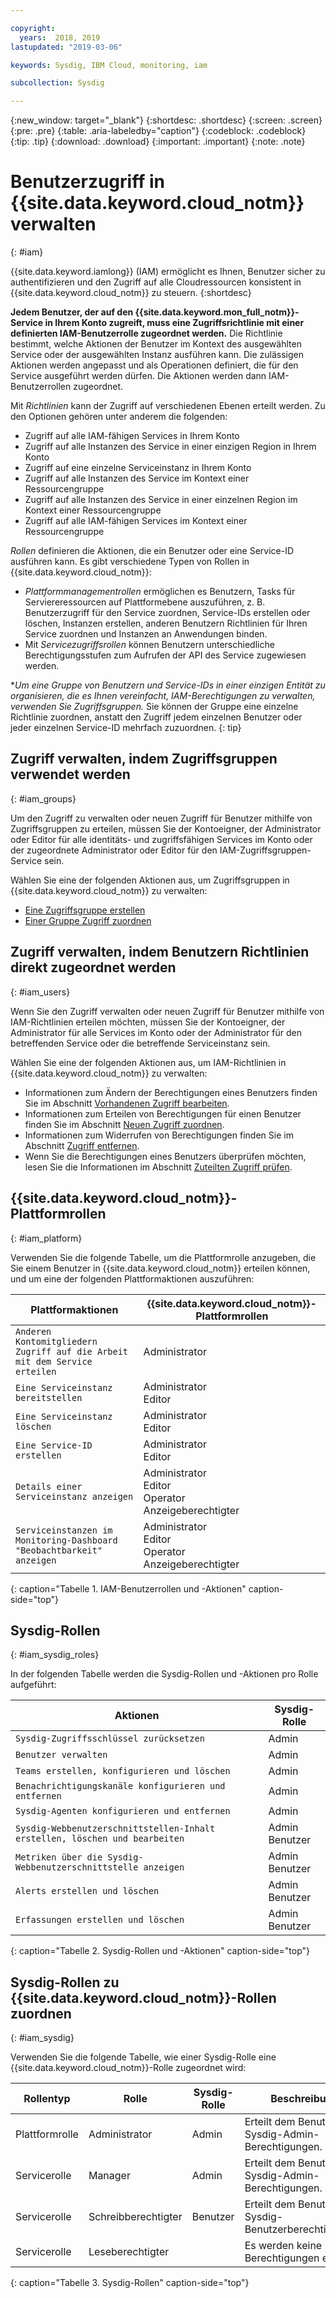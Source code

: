 ```yaml
---

copyright:
  years:  2018, 2019
lastupdated: "2019-03-06"

keywords: Sysdig, IBM Cloud, monitoring, iam

subcollection: Sysdig

---
```


{:new_window: target="_blank"}
{:shortdesc: .shortdesc}
{:screen: .screen}
{:pre: .pre}
{:table: .aria-labeledby="caption"}
{:codeblock: .codeblock}
{:tip: .tip}
{:download: .download}
{:important: .important}
{:note: .note}

 
# Benutzerzugriff in {{site.data.keyword.cloud_notm}} verwalten
{: #iam}

{{site.data.keyword.iamlong}} (IAM) ermöglicht es Ihnen, Benutzer sicher zu authentifizieren und den Zugriff auf alle Cloudressourcen konsistent in {{site.data.keyword.cloud_notm}} zu steuern. 
{:shortdesc}

**Jedem Benutzer, der auf den {{site.data.keyword.mon_full_notm}}-Service in Ihrem Konto zugreift, muss eine Zugriffsrichtlinie mit einer definierten IAM-Benutzerrolle zugeordnet werden.** Die Richtlinie bestimmt, welche Aktionen der Benutzer im Kontext des ausgewählten Service oder der ausgewählten Instanz ausführen kann. Die zulässigen Aktionen werden angepasst und als Operationen definiert, die für den Service ausgeführt werden dürfen. Die Aktionen werden dann IAM-Benutzerrollen zugeordnet.

Mit *Richtlinien* kann der Zugriff auf verschiedenen Ebenen erteilt werden. Zu den Optionen gehören unter anderem die folgenden: 

* Zugriff auf alle IAM-fähigen Services in Ihrem Konto
* Zugriff auf alle Instanzen des Service in einer einzigen Region in Ihrem Konto
* Zugriff auf eine einzelne Serviceinstanz in Ihrem Konto
* Zugriff auf alle Instanzen des Service im Kontext einer Ressourcengruppe
* Zugriff auf alle Instanzen des Service in einer einzelnen Region im Kontext einer Ressourcengruppe
* Zugriff auf alle IAM-fähigen Services im Kontext einer Ressourcengruppe

*Rollen* definieren die Aktionen, die ein Benutzer oder eine Service-ID ausführen kann. Es gibt verschiedene Typen von Rollen in {{site.data.keyword.cloud_notm}}:
* *Plattformmanagementrollen* ermöglichen es Benutzern, Tasks für Serviereressourcen auf Plattformebene auszuführen, z. B. Benutzerzugriff für den Service zuordnen, Service-IDs erstellen oder löschen, Instanzen erstellen, anderen Benutzern Richtlinien für Ihren Service zuordnen und Instanzen an Anwendungen binden.
* Mit *Servicezugriffsrollen* können Benutzern unterschiedliche Berechtigungsstufen zum Aufrufen der API des Service zugewiesen werden.

**Um eine Gruppe von Benutzern und Service-IDs in einer einzigen Entität zu organisieren, die es Ihnen vereinfacht, IAM-Berechtigungen zu verwalten, verwenden Sie **Zugriffsgruppen*.** Sie können der Gruppe eine einzelne Richtlinie zuordnen, anstatt den Zugriff jedem einzelnen Benutzer oder jeder einzelnen Service-ID mehrfach zuzuordnen.
{: tip}


## Zugriff verwalten, indem Zugriffsgruppen verwendet werden
{: #iam_groups}

Um den Zugriff zu verwalten oder neuen Zugriff für Benutzer mithilfe von Zugriffsgruppen zu erteilen, müssen Sie der Kontoeigner, der Administrator oder Editor für alle identitäts- und zugriffsfähigen Services im Konto oder der zugeordnete Administrator oder Editor für den IAM-Zugriffsgruppen-Service sein. 

Wählen Sie eine der folgenden Aktionen aus, um Zugriffsgruppen in {{site.data.keyword.cloud_notm}} zu verwalten:

* [Eine Zugriffsgruppe erstellen](/docs/iam?topic=iam-groups#create_ag)
* [Einer Gruppe Zugriff zuordnen](/docs/iam?topic=iam-groups#access_ag)


## Zugriff verwalten, indem Benutzern Richtlinien direkt zugeordnet werden
{: #iam_users}

Wenn Sie den Zugriff verwalten oder neuen Zugriff für Benutzer mithilfe von IAM-Richtlinien erteilen möchten, müssen Sie der Kontoeigner, der Administrator für alle Services im Konto oder der Administrator für den betreffenden Service oder die betreffende Serviceinstanz sein. 

Wählen Sie eine der folgenden Aktionen aus, um IAM-Richtlinien in {{site.data.keyword.cloud_notm}} zu verwalten:

* Informationen zum Ändern der Berechtigungen eines Benutzers finden Sie im Abschnitt [Vorhandenen Zugriff bearbeiten](/docs/iam?topic=iam-iammanidaccser#edit_existing).
* Informationen zum Erteilen von Berechtigungen für einen Benutzer finden Sie im Abschnitt [Neuen Zugriff zuordnen](/docs/iam?topic=iam-iammanidaccser#assign_new_access).
* Informationen zum Widerrufen von Berechtigungen finden Sie im Abschnitt [Zugriff entfernen](/docs/iam?topic=iam-iammanidaccser#removing_access).
* Wenn Sie die Berechtigungen eines Benutzers überprüfen möchten, lesen Sie die Informationen im Abschnitt [Zuteilten Zugriff prüfen](/docs/iam?topic=iam-iammanidaccser#review_your_access).


## {{site.data.keyword.cloud_notm}}-Plattformrollen
{: #iam_platform}

Verwenden Sie die folgende Tabelle, um die Plattformrolle anzugeben, die Sie einem Benutzer in {{site.data.keyword.cloud_notm}} erteilen können, und um eine der folgenden Plattformaktionen auszuführen:

| Plattformaktionen                                                        | {{site.data.keyword.cloud_notm}}-Plattformrollen    | 
|-------------------------------------------------------------------------|------------------------------------------------------|
| `Anderen Kontomitgliedern Zugriff auf die Arbeit mit dem Service erteilen`           | Administrator                                        | 
| `Eine Serviceinstanz bereitstellen`                                          | Administrator </br>Editor                            | 
| `Eine Serviceinstanz löschen`                                             | Administrator </br>Editor                            | 
| `Eine Service-ID erstellen`                                                   | Administrator </br>Editor                            |
| `Details einer Serviceinstanz anzeigen`                                    | Administrator </br>Editor </br>Operator </br>Anzeigeberechtigter  | 
| `Serviceinstanzen im Monitoring-Dashboard "Beobachtbarkeit" anzeigen`      | Administrator </br>Editor </br>Operator </br>Anzeigeberechtigter  | 
{: caption="Tabelle 1. IAM-Benutzerrollen und -Aktionen" caption-side="top"}



## Sysdig-Rollen
{: #iam_sysdig_roles}

In der folgenden Tabelle werden die Sysdig-Rollen und -Aktionen pro Rolle aufgeführt:

| Aktionen                                                                    | Sysdig-Rolle                                          | 
|----------------------------------------------------------------------------|------------------------------------------------------|
| `Sysdig-Zugriffsschlüssel zurücksetzen`                                              | Admin                                                |
| `Benutzer verwalten`                                                             | Admin                                                |
| `Teams erstellen, konfigurieren und löschen`                                      | Admin                                                |
| `Benachrichtigungskanäle konfigurieren und entfernen`                              | Admin                                                | 
| `Sysdig-Agenten konfigurieren und entfernen`                                       | Admin                                                |
| `Sysdig-Webbenutzerschnittstellen-Inhalt erstellen, löschen und bearbeiten`                    | Admin </br>Benutzer                                      |  
| `Metriken über die Sysdig-Webbenutzerschnittstelle anzeigen`                                   | Admin </br>Benutzer                                      |  
| `Alerts erstellen und löschen`                                                 | Admin </br>Benutzer                                      | 
| `Erfassungen erstellen und löschen`                                               | Admin </br>Benutzer                                      |   
{: caption="Tabelle 2. Sysdig-Rollen und -Aktionen" caption-side="top"}


## Sysdig-Rollen zu {{site.data.keyword.cloud_notm}}-Rollen zuordnen
{: #iam_sysdig}

Verwenden Sie die folgende Tabelle, wie einer Sysdig-Rolle eine {{site.data.keyword.cloud_notm}}-Rolle zugeordnet wird:

| Rollentyp        | Rolle               | Sysdig-Rolle                | Beschreibung                                 |
|---------------------|--------------------|----------------------------|---------------------------------------------|
| Plattformrolle       | Administrator      | Admin                      | Erteilt dem Benutzer Sysdig-Admin-Berechtigungen.   | 
| Servicerolle        | Manager            | Admin                      | Erteilt dem Benutzer Sysdig-Admin-Berechtigungen.   | 
| Servicerolle        | Schreibberechtigter             | Benutzer                       | Erteilt dem Benutzer Sysdig-Benutzerberechtigungen.    |
| Servicerolle        | Leseberechtigter             |                            | Es werden keine Berechtigungen erteilt.                 |
{: caption="Tabelle 3. Sysdig-Rollen" caption-side="top"}


